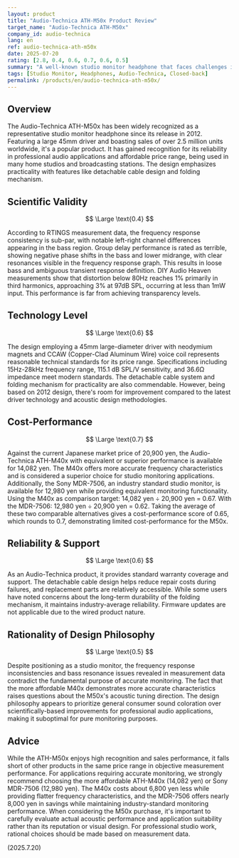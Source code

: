 ```yaml
---
layout: product
title: "Audio-Technica ATH-M50x Product Review"
target_name: "Audio-Technica ATH-M50x"
company_id: audio-technica
lang: en
ref: audio-technica-ath-m50x
date: 2025-07-20
rating: [2.8, 0.4, 0.6, 0.7, 0.6, 0.5]
summary: "A well-known studio monitor headphone that faces challenges in measurement performance and design philosophy"
tags: [Studio Monitor, Headphones, Audio-Technica, Closed-back]
permalink: /products/en/audio-technica-ath-m50x/
---
```


## Overview

The Audio-Technica ATH-M50x has been widely recognized as a representative studio monitor headphone since its release in 2012. Featuring a large 45mm driver and boasting sales of over 2.5 million units worldwide, it's a popular product. It has gained recognition for its reliability in professional audio applications and affordable price range, being used in many home studios and broadcasting stations. The design emphasizes practicality with features like detachable cable design and folding mechanism.

## Scientific Validity

$$ \Large \text{0.4} $$

According to RTINGS measurement data, the frequency response consistency is sub-par, with notable left-right channel differences appearing in the bass region. Group delay performance is rated as terrible, showing negative phase shifts in the bass and lower midrange, with clear resonances visible in the frequency response graph. This results in loose bass and ambiguous transient response definition. DIY Audio Heaven measurements show that distortion below 80Hz reaches 1% primarily in third harmonics, approaching 3% at 97dB SPL, occurring at less than 1mW input. This performance is far from achieving transparency levels.

## Technology Level

$$ \Large \text{0.6} $$

The design employing a 45mm large-diameter driver with neodymium magnets and CCAW (Copper-Clad Aluminum Wire) voice coil represents reasonable technical standards for its price range. Specifications including 15Hz-28kHz frequency range, 115.1 dB SPL/V sensitivity, and 36.6Ω impedance meet modern standards. The detachable cable system and folding mechanism for practicality are also commendable. However, being based on 2012 design, there's room for improvement compared to the latest driver technology and acoustic design methodologies.

## Cost-Performance

$$ \Large \text{0.7} $$

Against the current Japanese market price of 20,900 yen, the Audio-Technica ATH-M40x with equivalent or superior performance is available for 14,082 yen. The M40x offers more accurate frequency characteristics and is considered a superior choice for studio monitoring applications. Additionally, the Sony MDR-7506, an industry standard studio monitor, is available for 12,980 yen while providing equivalent monitoring functionality. Using the M40x as comparison target: 14,082 yen ÷ 20,900 yen = 0.67. With the MDR-7506: 12,980 yen ÷ 20,900 yen = 0.62. Taking the average of these two comparable alternatives gives a cost-performance score of 0.65, which rounds to 0.7, demonstrating limited cost-performance for the M50x.

## Reliability & Support

$$ \Large \text{0.6} $$

As an Audio-Technica product, it provides standard warranty coverage and support. The detachable cable design helps reduce repair costs during failures, and replacement parts are relatively accessible. While some users have noted concerns about the long-term durability of the folding mechanism, it maintains industry-average reliability. Firmware updates are not applicable due to the wired product nature.

## Rationality of Design Philosophy

$$ \Large \text{0.5} $$

Despite positioning as a studio monitor, the frequency response inconsistencies and bass resonance issues revealed in measurement data contradict the fundamental purpose of accurate monitoring. The fact that the more affordable M40x demonstrates more accurate characteristics raises questions about the M50x's acoustic tuning direction. The design philosophy appears to prioritize general consumer sound coloration over scientifically-based improvements for professional audio applications, making it suboptimal for pure monitoring purposes.

## Advice

While the ATH-M50x enjoys high recognition and sales performance, it falls short of other products in the same price range in objective measurement performance. For applications requiring accurate monitoring, we strongly recommend choosing the more affordable ATH-M40x (14,082 yen) or Sony MDR-7506 (12,980 yen). The M40x costs about 6,800 yen less while providing flatter frequency characteristics, and the MDR-7506 offers nearly 8,000 yen in savings while maintaining industry-standard monitoring performance. When considering the M50x purchase, it's important to carefully evaluate actual acoustic performance and application suitability rather than its reputation or visual design. For professional studio work, rational choices should be made based on measurement data.

(2025.7.20)